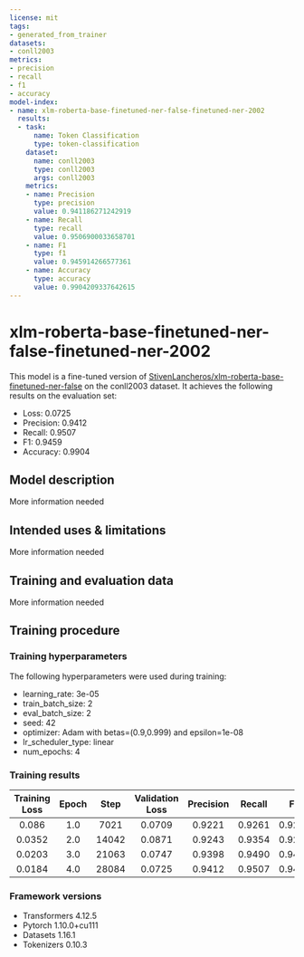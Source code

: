```yaml
---
license: mit
tags:
- generated_from_trainer
datasets:
- conll2003
metrics:
- precision
- recall
- f1
- accuracy
model-index:
- name: xlm-roberta-base-finetuned-ner-false-finetuned-ner-2002
  results:
  - task:
      name: Token Classification
      type: token-classification
    dataset:
      name: conll2003
      type: conll2003
      args: conll2003
    metrics:
    - name: Precision
      type: precision
      value: 0.941186271242919
    - name: Recall
      type: recall
      value: 0.9506900033658701
    - name: F1
      type: f1
      value: 0.945914266577361
    - name: Accuracy
      type: accuracy
      value: 0.9904209337642615
---
```


<!-- This model card has been generated automatically according to the information the Trainer had access to. You
should probably proofread and complete it, then remove this comment. -->

# xlm-roberta-base-finetuned-ner-false-finetuned-ner-2002

This model is a fine-tuned version of [StivenLancheros/xlm-roberta-base-finetuned-ner-false](https://huggingface.co/StivenLancheros/xlm-roberta-base-finetuned-ner-false) on the conll2003 dataset.
It achieves the following results on the evaluation set:
- Loss: 0.0725
- Precision: 0.9412
- Recall: 0.9507
- F1: 0.9459
- Accuracy: 0.9904

## Model description

More information needed

## Intended uses & limitations

More information needed

## Training and evaluation data

More information needed

## Training procedure

### Training hyperparameters

The following hyperparameters were used during training:
- learning_rate: 3e-05
- train_batch_size: 2
- eval_batch_size: 2
- seed: 42
- optimizer: Adam with betas=(0.9,0.999) and epsilon=1e-08
- lr_scheduler_type: linear
- num_epochs: 4

### Training results

| Training Loss | Epoch | Step  | Validation Loss | Precision | Recall | F1     | Accuracy |
|:-------------:|:-----:|:-----:|:---------------:|:---------:|:------:|:------:|:--------:|
| 0.086         | 1.0   | 7021  | 0.0709          | 0.9221    | 0.9261 | 0.9241 | 0.9872   |
| 0.0352        | 2.0   | 14042 | 0.0871          | 0.9243    | 0.9354 | 0.9298 | 0.9879   |
| 0.0203        | 3.0   | 21063 | 0.0747          | 0.9398    | 0.9490 | 0.9444 | 0.9901   |
| 0.0184        | 4.0   | 28084 | 0.0725          | 0.9412    | 0.9507 | 0.9459 | 0.9904   |


### Framework versions

- Transformers 4.12.5
- Pytorch 1.10.0+cu111
- Datasets 1.16.1
- Tokenizers 0.10.3
